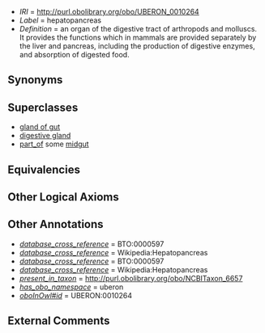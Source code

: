  * *IRI* = http://purl.obolibrary.org/obo/UBERON_0010264
 * *Label* = hepatopancreas
 * *Definition* = an organ of the digestive tract of arthropods and molluscs. It provides the functions which in mammals are provided separately by the liver and pancreas, including the production of digestive enzymes, and absorption of digested food.

## Synonyms


## Superclasses

 * [gland of gut](../../UBERON/08/UBERON_0003408.md)
 * [digestive gland](../../UBERON/25/UBERON_0006925.md)
 * [part_of](../../BFO/50/BFO_0000050.md) some [midgut](../../UBERON/45/UBERON_0001045.md)

## Equivalencies


## Other Logical Axioms


## Other Annotations

 * *[database_cross_reference](../../ef/oboInOwl#hasDbXref.md)* = BTO:0000597
 * *[database_cross_reference](../../ef/oboInOwl#hasDbXref.md)* = Wikipedia:Hepatopancreas
 * *[database_cross_reference](../../ef/oboInOwl#hasDbXref.md)* = BTO:0000597
 * *[database_cross_reference](../../ef/oboInOwl#hasDbXref.md)* = Wikipedia:Hepatopancreas
 * *[present_in_taxon](../../core#present/on/core#present_in_taxon.md)* = http://purl.obolibrary.org/obo/NCBITaxon_6657
 * *[has_obo_namespace](../../ce/oboInOwl#hasOBONamespace.md)* = uberon
 * *[oboInOwl#id](../../id/oboInOwl#id.md)* = UBERON:0010264

## External Comments

